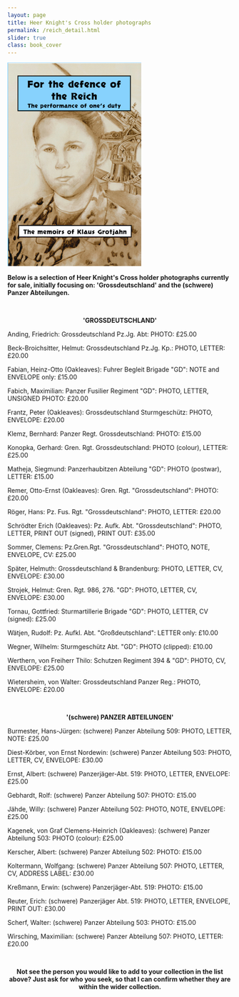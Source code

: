 ```yaml
---
layout: page
title: Heer Knight's Cross holder photographs
permalink: /reich_detail.html
slider: true
class: book_cover
---
```


<img src="./assets/Reich main cover 2.png" id="detail" class="center"/>
<p><b>Below is a selection of Heer Knight's Cross holder photographs currently for sale, initially focusing on: 'Grossdeutschland' and the (schwere) Panzer Abteilungen.</b></p>
<br />
<p><b><center>'GROSSDEUTSCHLAND'</center></b></p>
<p>Anding,	Friedrich:	Grossdeutschland Pz.Jg. Abt:	  PHOTO: £25.00</p>
<p>Beck-Broichsitter,	Helmut: Grossdeutschland Pz.Jg. Kp.:   PHOTO, LETTER:	£20.00</p>
<p>Fabian,	Heinz-Otto (Oakleaves): Fuhrer Begleit Brigade "GD":	  NOTE and ENVELOPE only:	£15.00</p>
<p>Fabich,	Maximilian: Panzer Fusilier Regiment "GD":	  PHOTO, LETTER, UNSIGNED PHOTO: £20.00</p>
<p>Frantz,	Peter (Oakleaves): Grossdeutschland Sturmgeschütz:	  PHOTO, ENVELOPE: £20.00</p>
<p>Klemz,	Bernhard: Panzer Regt. Grossdeutschland:   PHOTO:	£15.00</p>
<p>Konopka,	Gerhard: Gren. Rgt. Grossdeutschland:	  PHOTO (colour), LETTER:	£25.00</p>
<p>Matheja,	Siegmund: Panzerhaubitzen Abteilung "GD":	  PHOTO (postwar), LETTER: £15.00</p>
<p>Remer,	Otto-Ernst (Oakleaves):	Gren. Rgt. "Grossdeutschland":	  PHOTO: £20.00</p>
<p>Röger,	Hans: Pz. Fus. Rgt. "Grossdeutschland":	  PHOTO, LETTER:	£20.00</p>
<p>Schrödter	Erich	(Oakleaves): Pz. Aufk. Abt. "Grossdeutschland":	  PHOTO, LETTER, PRINT OUT (signed), PRINT OUT:	£35.00</p>
<p>Sommer,	Clemens: Pz.Gren.Rgt. "Grossdeutschland":	  PHOTO, NOTE, ENVELOPE, CV:	£25.00</p>
<p>Später,	Helmuth: Grossdeutschland & Brandenburg:	  PHOTO, LETTER, CV, ENVELOPE:	£30.00</p>
<p>Strojek,	Helmut: Gren. Rgt. 986, 276. "GD":	  PHOTO, LETTER, CV, ENVELOPE:	£30.00</p>
<p>Tornau,	Gottfried: Sturmartillerie Brigade "GD":	  PHOTO, LETTER, CV (signed):	£25.00</p>
<p>Wätjen,	Rudolf: Pz. Aufkl. Abt. "Großdeutschland":	  LETTER only: £10.00</p>
<p>Wegner,	Wilhelm: Sturmgeschütz Abt. "GD":	  PHOTO (clipped):	£10.00</p>
<p>Werthern, von	Freiherr Thilo: Schutzen Regiment 394 & "GD":	  PHOTO, CV, ENVELOPE:	£25.00</p>
<p>Wietersheim, von	Walter: Grossdeutschland Panzer Reg.:   PHOTO, ENVELOPE:	£20.00</p>
<br />
<p><b><center>'(schwere) PANZER ABTEILUNGEN'</center></b></p>
<p>Burmester,	Hans-Jürgen: (schwere) Panzer Abteilung 509:	  PHOTO, LETTER, NOTE: £25.00</p>
<p>Diest-Körber, von	Ernst Nordewin: (schwere) Panzer Abteilung 503:	  PHOTO, LETTER, CV, ENVELOPE: £30.00</p>
<p>Ernst,	Albert: (schwere) Panzerjäger-Abt. 519:	  PHOTO, LETTER, ENVELOPE: £25.00</p>
<p>Gebhardt,	Rolf: (schwere) Panzer Abteilung 507:	  PHOTO: £15.00</p>
<p>Jähde,	Willy: (schwere) Panzer Abteilung 502:   PHOTO, NOTE, ENVELOPE:	£25.00</p>
<p>Kagenek, von	Graf Clemens-Heinrich	(Oakleaves): (schwere) Panzer Abteilung 503:	  PHOTO (colour): £25.00</p>
<p>Kerscher,	Albert: (schwere) Panzer Abteilung 502:	  PHOTO: £15.00</p>
<p>Koltermann,	Wolfgang: (schwere) Panzer Abteilung 507:	  PHOTO, LETTER, CV, ADDRESS LABEL:	£30.00</p>
<p>Kreßmann,	Erwin: (schwere) Panzerjäger-Abt. 519:	  PHOTO:	£15.00</p>
<p>Reuter,	Erich: (schwere) Panzerjäger Abt. 519:	  PHOTO, LETTER, ENVELOPE, PRINT OUT:	£30.00</p>
<p>Scherf,	Walter: (schwere) Panzer Abteilung 503:	  PHOTO: £15.00</p>
<p>Wirsching,	Maximilian: (schwere) Panzer Abteilung 507:	  PHOTO, LETTER: £20.00</p>
<br />
<p><b><center>Not see the person you would like to add to your collection in the list above? Just ask for who you seek, so that I can confirm whether they are within the wider collection.</center></b></p>
